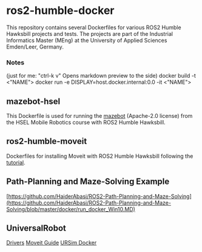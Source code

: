 # ros2-humble-docker
This repository contains several Dockerfiles for various ROS2 Humble Hawksbill projects and tests. The projects are part of the Industrial Informatics Master (MEng) at the University of Applied Sciences Emden/Leer, Germany.


### Notes
(just for me: "ctrl-k v" Opens markdown preview to the side)
docker build -t <"NAME">
docker run -e DISPLAY=host.docker.internal:0.0 -it <"NAME">

## mazebot-hsel
This Dockerfile is used for running the [mazebot](https://github.com/scarecrow3773/mobile_robotics_maze) (Apache-2.0 license) from the HSEL Mobile Robotics course with ROS2 Humble Hawksbill.

## ros2-humble-moveit
Dockerfiles for installing Moveit with ROS2 Humble Hawksbill following the [tutorial](https://moveit.picknik.ai/humble/doc/tutorials/getting_started/getting_started.html).

## Path-Planning and Maze-Solving Example
[https://github.com/HaiderAbasi/ROS2-Path-Planning-and-Maze-Solving](https://github.com/HaiderAbasi/ROS2-Path-Planning-and-Maze-Solving/blob/master/docker/run_docker_Win10.MD)

## UniversalRobot
[Drivers](https://github.com/UniversalRobots/Universal_Robots_ROS2_Driver)
[Moveit Guide](https://docs.ros.org/en/ros2_packages/rolling/api/ur_robot_driver/usage.html#using-moveit)
[URSim Docker](https://docs.ros.org/en/ros2_packages/rolling/api/ur_robot_driver/installation/ursim_docker.html)